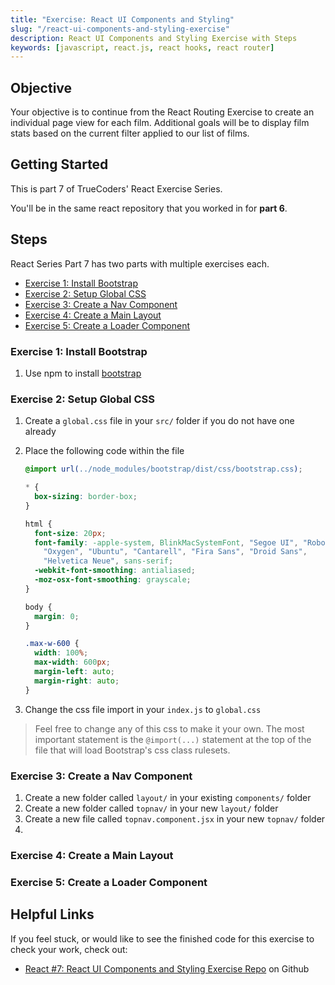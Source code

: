 ```yaml
---
title: "Exercise: React UI Components and Styling"
slug: "/react-ui-components-and-styling-exercise"
description: React UI Components and Styling Exercise with Steps
keywords: [javascript, react.js, react hooks, react router]
---
```


## Objective

Your objective is to continue from the React Routing Exercise to create an individual page view for each film. Additional goals will be to display film stats based on the current filter applied to our list of films.

## Getting Started

This is part 7 of TrueCoders' React Exercise Series.

You'll be in the same react repository that you worked in for **part 6**.

## Steps

React Series Part 7 has two parts with multiple exercises each.

- [Exercise 1: Install Bootstrap](#exercise-1-install-bootstrap)
- [Exercise 2: Setup Global CSS](#exercise-2-setup-global-css)
- [Exercise 3: Create a Nav Component](#exercise-3-create-a-nav-component)
- [Exercise 4: Create a Main Layout](#exercise-4-create-a-main-layout)
- [Exercise 5: Create a Loader Component](#exercise-5-create-a-loader-component)

### Exercise 1: Install Bootstrap

1. Use npm to install [bootstrap](https://www.npmjs.com/package/bootstrap)

### Exercise 2: Setup Global CSS

1. Create a `global.css` file in your `src/` folder if you do not have one already
2. Place the following code within the file

   ```css
   @import url(../node_modules/bootstrap/dist/css/bootstrap.css);

   * {
     box-sizing: border-box;
   }

   html {
     font-size: 20px;
     font-family: -apple-system, BlinkMacSystemFont, "Segoe UI", "Roboto",
       "Oxygen", "Ubuntu", "Cantarell", "Fira Sans", "Droid Sans",
       "Helvetica Neue", sans-serif;
     -webkit-font-smoothing: antialiased;
     -moz-osx-font-smoothing: grayscale;
   }

   body {
     margin: 0;
   }

   .max-w-600 {
     width: 100%;
     max-width: 600px;
     margin-left: auto;
     margin-right: auto;
   }
   ```

3. Change the css file import in your `index.js` to `global.css`

> Feel free to change any of this css to make it your own. The most important statement is the `@import(...)` statement at the top of the file that will load Bootstrap's css class rulesets.

### Exercise 3: Create a Nav Component

1. Create a new folder called `layout/` in your existing `components/` folder
2. Create a new folder called `topnav/` in your new `layout/` folder
3. Create a new file called `topnav.component.jsx` in your new `topnav/` folder
4. 

### Exercise 4: Create a Main Layout

### Exercise 5: Create a Loader Component

## Helpful Links

If you feel stuck, or would like to see the finished code for this exercise to check your work, check out:

<!-- - [React #7: React UI Components and Styling Exercise Video](https://vimeo.com/743625815) on Vimeo -->

- [React #7: React UI Components and Styling Exercise Repo](https://github.com/Bryantellius/react-exercise/tree/finished) on Github
